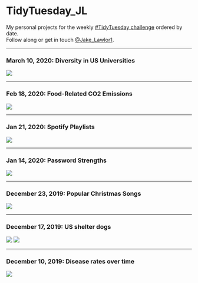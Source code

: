 # TidyTuesday_JL

My personal projects for the weekly [#TidyTuesday challenge](https://github.com/rfordatascience/tidytuesday) ordered by date.   
Follow along or get in touch [@Jake_Lawlor1](http://www.twitter.com/jake_lawlor1).


***
### March 10, 2020: Diversity in US Universities
<img src="https://github.com/jakelawlor/TidyTuesday_JL/blob/master/output/Mar10.20.Diversity/diverse.png"  />


***
### Feb 18, 2020: Food-Related CO2 Emissions
<img src="https://github.com/jakelawlor/TidyTuesday_JL/blob/master/output/Feb18.20.CO2Food/food_white.png"  />


***
### Jan 21, 2020: Spotify Playlists
<img src="https://github.com/jakelawlor/TidyTuesday_JL/blob/master/output/Jan21.20.Spotify/PlaylistPlot.png"  />

***
### Jan 14, 2020: Password Strengths
<img src="https://github.com/jakelawlor/TidyTuesday_JL/blob/master/output/Jan14.20.Passwords/pwplot.png"  />


***
### December 23, 2019: Popular Christmas Songs
<img src="https://github.com/jakelawlor/TidyTuesday_JL/blob/master/output/Dec23.19.ChristmasTrees/treeplot.png"  />

***
### December 17, 2019: US shelter dogs
<img src="https://github.com/jakelawlor/TidyTuesday_JL/blob/master/output/Dec17.19.Dogs/breedmap.png"  />
<img src="https://github.com/jakelawlor/TidyTuesday_JL/blob/master/output/Dec17.19.Dogs/exports.png"  />


***
### December 10, 2019: Disease rates over time
<img src="https://github.com/jakelawlor/TidyTuesday_JL/blob/master/output/Dec11.19.Measles/measlesmap.gif"  />


